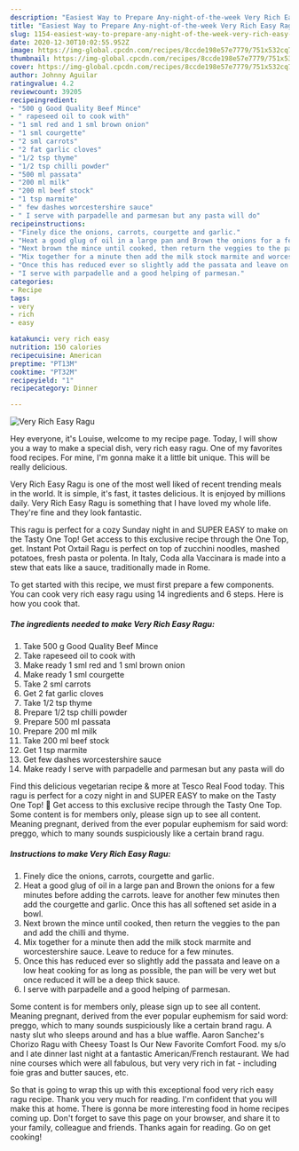 ```yaml
---
description: "Easiest Way to Prepare Any-night-of-the-week Very Rich Easy Ragu"
title: "Easiest Way to Prepare Any-night-of-the-week Very Rich Easy Ragu"
slug: 1154-easiest-way-to-prepare-any-night-of-the-week-very-rich-easy-ragu
date: 2020-12-30T10:02:55.952Z
image: https://img-global.cpcdn.com/recipes/8ccde198e57e7779/751x532cq70/very-rich-easy-ragu-recipe-main-photo.jpg
thumbnail: https://img-global.cpcdn.com/recipes/8ccde198e57e7779/751x532cq70/very-rich-easy-ragu-recipe-main-photo.jpg
cover: https://img-global.cpcdn.com/recipes/8ccde198e57e7779/751x532cq70/very-rich-easy-ragu-recipe-main-photo.jpg
author: Johnny Aguilar
ratingvalue: 4.2
reviewcount: 39205
recipeingredient:
- "500 g Good Quality Beef Mince"
- " rapeseed oil to cook with"
- "1 sml red and 1 sml brown onion"
- "1 sml courgette"
- "2 sml carrots"
- "2 fat garlic cloves"
- "1/2 tsp thyme"
- "1/2 tsp chilli powder"
- "500 ml passata"
- "200 ml milk"
- "200 ml beef stock"
- "1 tsp marmite"
- " few dashes worcestershire sauce"
- " I serve with parpadelle and parmesan but any pasta will do"
recipeinstructions:
- "Finely dice the onions, carrots, courgette and garlic."
- "Heat a good glug of oil in a large pan and Brown the onions for a few minutes before adding the carrots. leave for another few minutes then add the courgette and garlic. Once this has all softened set aside in a bowl."
- "Next brown the mince until cooked, then return the veggies to the pan and add the chilli and thyme."
- "Mix together for a minute then add the milk stock marmite and worcestershire sauce. Leave to reduce for a few minutes."
- "Once this has reduced ever so slightly add the passata and leave on a low heat cooking for as long as possible, the pan will be very wet but once reduced it will be a deep thick sauce."
- "I serve with parpadelle and a good helping of parmesan."
categories:
- Recipe
tags:
- very
- rich
- easy

katakunci: very rich easy 
nutrition: 150 calories
recipecuisine: American
preptime: "PT13M"
cooktime: "PT32M"
recipeyield: "1"
recipecategory: Dinner

---
```



![Very Rich Easy Ragu](https://img-global.cpcdn.com/recipes/8ccde198e57e7779/751x532cq70/very-rich-easy-ragu-recipe-main-photo.jpg)

Hey everyone, it's Louise, welcome to my recipe page. Today, I will show you a way to make a special dish, very rich easy ragu. One of my favorites food recipes. For mine, I'm gonna make it a little bit unique. This will be really delicious.

Very Rich Easy Ragu is one of the most well liked of recent trending meals in the world. It is simple, it's fast, it tastes delicious. It is enjoyed by millions daily. Very Rich Easy Ragu is something that I have loved my whole life. They're fine and they look fantastic.

This ragu is perfect for a cozy Sunday night in and SUPER EASY to make on the Tasty One Top! Get access to this exclusive recipe through the One Top, get. Instant Pot Oxtail Ragu is perfect on top of zucchini noodles, mashed potatoes, fresh pasta or polenta. In Italy, Coda alla Vaccinara is made into a stew that eats like a sauce, traditionally made in Rome.


To get started with this recipe, we must first prepare a few components. You can cook very rich easy ragu using 14 ingredients and 6 steps. Here is how you cook that.

<!--inarticleads1-->

##### The ingredients needed to make Very Rich Easy Ragu:

1. Take 500 g Good Quality Beef Mince
1. Take  rapeseed oil to cook with
1. Make ready 1 sml red and 1 sml brown onion
1. Make ready 1 sml courgette
1. Take 2 sml carrots
1. Get 2 fat garlic cloves
1. Take 1/2 tsp thyme
1. Prepare 1/2 tsp chilli powder
1. Prepare 500 ml passata
1. Prepare 200 ml milk
1. Take 200 ml beef stock
1. Get 1 tsp marmite
1. Get  few dashes worcestershire sauce
1. Make ready  I serve with parpadelle and parmesan but any pasta will do


Find this delicious vegetarian recipe &amp; more at Tesco Real Food today. This ragu is perfect for a cozy night in and SUPER EASY to make on the Tasty One Top! 🎉 Get access to this exclusive recipe through the Tasty One Top. Some content is for members only, please sign up to see all content. Meaning pregnant, derived from the ever popular euphemism for said word: preggo, which to many sounds suspiciously like a certain brand ragu. 

<!--inarticleads2-->

##### Instructions to make Very Rich Easy Ragu:

1. Finely dice the onions, carrots, courgette and garlic.
1. Heat a good glug of oil in a large pan and Brown the onions for a few minutes before adding the carrots. leave for another few minutes then add the courgette and garlic. Once this has all softened set aside in a bowl.
1. Next brown the mince until cooked, then return the veggies to the pan and add the chilli and thyme.
1. Mix together for a minute then add the milk stock marmite and worcestershire sauce. Leave to reduce for a few minutes.
1. Once this has reduced ever so slightly add the passata and leave on a low heat cooking for as long as possible, the pan will be very wet but once reduced it will be a deep thick sauce.
1. I serve with parpadelle and a good helping of parmesan.


Some content is for members only, please sign up to see all content. Meaning pregnant, derived from the ever popular euphemism for said word: preggo, which to many sounds suspiciously like a certain brand ragu. A nasty slut who sleeps around and has a blue waffle. Aaron Sanchez&#39;s Chorizo Ragu with Cheesy Toast Is Our New Favorite Comfort Food. my s/o and I ate dinner last night at a fantastic American/French restaurant. We had nine courses which were all fabulous, but very very rich in fat - including foie gras and butter sauces, etc. 

So that is going to wrap this up with this exceptional food very rich easy ragu recipe. Thank you very much for reading. I'm confident that you will make this at home. There is gonna be more interesting food in home recipes coming up. Don't forget to save this page on your browser, and share it to your family, colleague and friends. Thanks again for reading. Go on get cooking!
